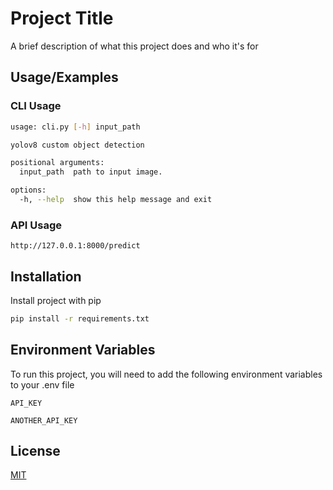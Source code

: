 
# Project Title

A brief description of what this project does and who it's for


## Usage/Examples

### CLI Usage
```bash
usage: cli.py [-h] input_path

yolov8 custom object detection

positional arguments:
  input_path  path to input image.

options:
  -h, --help  show this help message and exit
```
### API Usage

```
http://127.0.0.1:8000/predict
```
## Installation

Install project with pip

```bash
pip install -r requirements.txt
```
    
## Environment Variables

To run this project, you will need to add the following environment variables to your .env file

`API_KEY`

`ANOTHER_API_KEY`


## License

[MIT](https://choosealicense.com/licenses/mit/)

